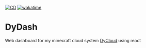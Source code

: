 [![CD](https://github.com/anweisen/DyDash/actions/workflows/cd.yml/badge.svg)](https://github.com/anweisen/DyDash/actions/workflows/cd.yml)
[![wakatime](https://wakatime.com/badge/github/anweisen/DyDash.svg)](https://wakatime.com/badge/github/anweisen/DyDash)

# DyDash
Web dashboard for my minecraft cloud system [DyCloud](https://github.com/anweisen/DyCloud) using react
